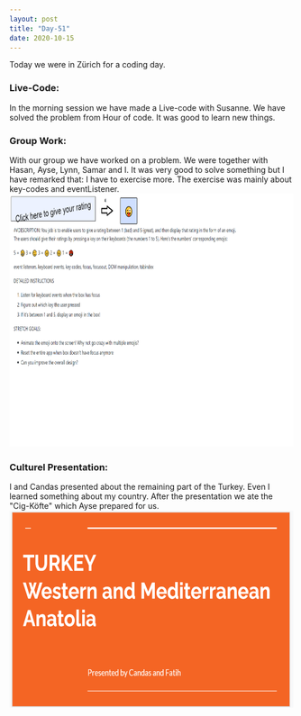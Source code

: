 ```yaml
---
layout: post
title: "Day-51"
date: 2020-10-15
---
```

Today we were in Zürich for a coding day. 

<h3>Live-Code:</h3>
In the morning session we have made a Live-code with Susanne. We have solved the problem from Hour of code. It was good to  learn new things.

<h3> Group Work: </h3>
With our group we have worked on a problem. We were together with Hasan, Ayse, Lynn, Samar and I. It was very good to solve something but I have remarked that: I have to exercise more. The exercise was mainly about key-codes and eventListener.

<img src="/Images/challenge51.png" alt="day51Coding" height="450">

<h3> Culturel Presentation: </h3>
I and Candas presented about the remaining part of the Turkey. Even I learned something about my country. After the presentation we ate the "Cig-Köfte" which Ayse prepared for us.

<img src="/Images/social51.png" alt="day51Social" height="350">
